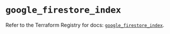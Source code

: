 # `google_firestore_index`

Refer to the Terraform Registry for docs: [`google_firestore_index`](https://registry.terraform.io/providers/hashicorp/google/6.28.0/docs/resources/firestore_index).
